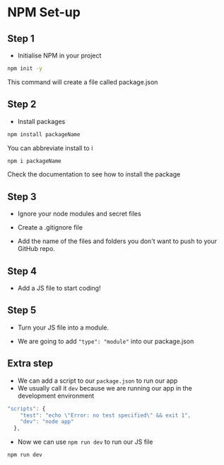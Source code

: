 # NPM Set-up

## Step 1

- Initialise NPM in your project

```bash
npm init -y
```

This command will create a file called package.json

## Step 2

- Install packages

```bash
npm install packageName
```

You can abbreviate install to i

```bash
npm i packageName
```

Check the documentation to see how to install the package

## Step 3

- Ignore your node modules and secret files

- Create a .gitignore file
- Add the name of the files and folders you don't want to push to your GitHub repo.

## Step 4

- Add a JS file to start coding!

## Step 5

- Turn your JS file into a module.

- We are going to add `"type": "module"` into our package.json

## Extra step

- We can add a script to our `package.json` to run our app
- We usually call it `dev` because we are running our app in the development environment

```js
"scripts": {
    "test": "echo \"Error: no test specified\" && exit 1",
    "dev": "node app"
  },
```

- Now we can use `npm run dev` to run our JS file

```bash
npm run dev
```

<!-- ================================================================== -->

<!-- If I want to use code from a different location in my project, I need to import it
In this case, we are importing the cowsay package from the node_modules, so we can use it in this app.js file
const cowsay = require("cowsay"); //commonJS
import cowsay from "cowsay"; //ES6 -->
